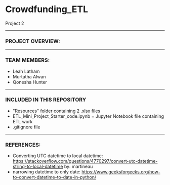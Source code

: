 # Crowdfunding_ETL
Project 2
_____________________________________________________________

### PROJECT OVERVIEW:


_____________________________________________________________

### TEAM MEMBERS: 
- Leah Latham
- Murtatha Alwan
- Qonesha Hunter

_____________________________________________________________

### INCLUDED IN THIS REPOSITORY
- "Resources" folder containing 2 .xlsx files
- ETL_Mini_Project_Starter_code.ipynb = Jupyter Notebook file containing ETL work
- .gitignore file

_____________________________________________________________

### REFERENCES:

- Converting UTC datetime to local datetime: https://stackoverflow.com/questions/4770297/convert-utc-datetime-string-to-local-datetime by: martineau
- narrowing datetime to only date: https://www.geeksforgeeks.org/how-to-convert-datetime-to-date-in-python/